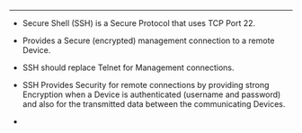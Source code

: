 
---
- Secure Shell (SSH) is a Secure Protocol that uses TCP Port 22.
- Provides a Secure (encrypted) management connection to a remote Device.
- SSH should replace Telnet for Management connections.
- SSH Provides Security for remote connections by providing strong Encryption when a Device is authenticated (username and password) and also for the transmitted data between the communicating Devices.

- 